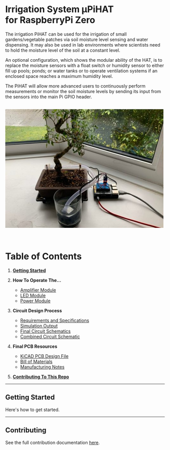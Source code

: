 # **Irrigation System μPiHAT <br>for RaspberryPi Zero**

The irrigation PiHAT can be used for the irrigation of small gardens/vegetable patches via soil moisture level sensing and water dispensing. It may also be used in lab environments where scientists need to hold the moisture level of the soil at a constant level.

An optional configuration, which shows the modular ability of the HAT, is to replace the moisture sensors with a float switch or humidity sensor to either fill up pools; ponds; or water tanks or to operate ventilation systems if an enclosed space reaches a maximum humidity level.

The PiHAT will allow more advanced users to continuously perform measurements or monitor the soil moisture levels by sending its input from the sensors into the main Pi GPIO header.
<br><br>

![Example Irrigation PiHAT in operation](readme-res/IrrigationDemo.jpg)

<br>

# Table of Contents

1. [**Getting Started**](#getting-started)

2. **How To Operate The...**

   - [Amplifier Module](How-To/DesignProcess.md#amplifier-module)
   - [LED Module](How-To/DesignProcess.md#led-module)
   - [Power Module](How-To/DesignProcess.md#power-module)

3. **Circuit Design Process**

   - [Requirements and Specifications](Assignment4/Requirements&Specifications.pdf)
   - [Simulation Output](Simulations/SimulationPlots)
   - [Final Circuit Schematics](Assignment4/Requirements&Specifications)
   - [Combined Circuit Schematic](<FinalCircuitSchematic&PCB/Main Circuit.sch>)

4. **Final PCB Resources**

   - [KiCAD PCB Design File](<FinalCircuitSchematic&PCB/Main Circuit.kicad_pcb>)
   - [Bill of Materials](FinalCircuitSchematic&PCB/BillOfMaterials.md)
   - [Manufacturing Notes](How-To/ManufacturingNotes.md)

5. [**Contributing To This Repo**](CONTRIBUTING.md)

---

## Getting Started

Here's how to get started.

---

## Contributing

See the full contribution documentation [here](CONTRIBUTING.md).
